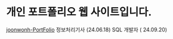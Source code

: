 # 개인 포트폴리오 웹 사이트입니다.
[joonwonh-PortFolio](https://joonwonh.github.io/MyPortFolio/)
정보처리기사 (24.06.18)
SQL 개발자 ( 24.09.20)
